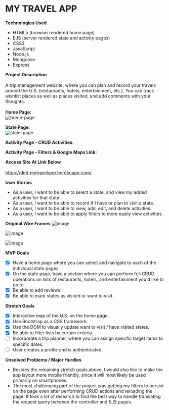 # MY TRAVEL APP

**Technologies Used**
- HTML5 (browser rendered home page)
- EJS (server rendered state and activity pages)
- CSS3
- JavaScript
- Node.js
- Mongoose
- Express

**Project Description** <br /> <br />
A trip management website, where you can plan and record your travels around the U.S. (restaurants, hotels, entertainment, etc.). You can track wishlist places as well as places visited, and add comments with your thoughts.
<br /> <br />
**Home Page:** <br />
![home-page](https://user-images.githubusercontent.com/97196460/165792538-8978261e-261e-4aba-8bcc-93d99e4d3c1e.gif)

**State Page:** <br />
![state-page](https://user-images.githubusercontent.com/97196460/165793010-88065764-7e0c-43de-a73f-2befe59e2344.gif)

**Activity Page - CRUD Activities:** <br />


**Activity Page - Filters & Google Maps Link:** <br />


**Access Site At Link Below** <br /> <br />
https://dml-mytravelapp.herokuapp.com/

**User Stories**
- As a user, I want to be able to select a state, and view my added activities for that state. 
- As a user, I want to be able to record if I have or plan to visit a state.
- As a user, I want to be able to view, add, edit, and delete activities. 
- As a user, I want to be able to apply filters to more easily view activities. 

**Original Wire Frames**
![image](https://user-images.githubusercontent.com/97196460/165791642-64d8a58b-5789-4bb2-8f12-8930355efc47.png)

![image](https://user-images.githubusercontent.com/97196460/165791668-df3b4e9f-4768-409b-a6c3-ea15186c3b61.png)

![image](https://user-images.githubusercontent.com/97196460/165791715-953b1301-cc2c-4aa8-bfa3-5e888df1ed54.png)

**MVP Goals**
- [x] Have a home page where you can select and navigate to each of the individual state pages.
- [x] On the state page, have a section where you can perform full CRUD operations on lists of restaurants, hotels, and entertainment you'd like to go to.
- [x] Be able to add reviews. 
- [x] Be able to mark states as visited or want to visit.

**Stretch Goals**
- [x] Interactive map of the U.S. on the home page.
- [x] Use Bootstrap as a CSS framework.
- [x] Use the DOM to visually update want to visit / have visited states. 
- [x] Be able to filter lists by certain criteria.
- [ ] Incorporate a trip planner, where you can assign specific target items to specific dates.
- [ ] User creates a profile and is authenticated.

**Unsolved Problems / Major Hurdles**
- Besides the remaining stretch goals above, I would also like to make the app layout more mobile friendly, since it will most likely be used primarily on smartphones. 
- The most challenging part of the project was getting my filters to persist on the page even after performing CRUD actions and reloading the page. It took a lot of research to find the best way to handle translating the request query between the controller and EJS pages. 
